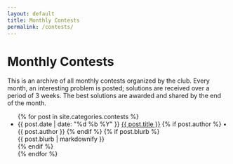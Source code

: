 ```yaml
---
layout: default
title: Monthly Contests
permalink: /contests/
---
```


# Monthly Contests

This is an archive of all monthly contests organized by the club. Every month,
an interesting problem is posted; solutions are received over a period of 3
weeks. The best solutions are awarded and shared by the end of the month.

<div class="post-block">
    <ul>
        {% for post in site.categories.contests %}
            <li>
                <span class="post-date"> {{ post.date | date: "%d %b %Y" }} </span>
                <a class="post-link" href="{{ post.url | relative_url }}">{{ post.title }}</a>
                {% if post.author %}
                    <span class="dot">•</span>
                    <span class="post-author">{{ post.author }}</span>
                {% endif %}
                {% if post.blurb %}
                    <div class="post-blurb">{{ post.blurb | markdownify }}</div>
                {% endif %}
            </li>
        {% endfor %}
    </ul>
</div>
